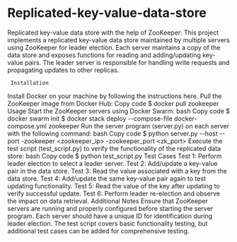 # Replicated-key-value-data-store
Replicated key-value data store with the help of ZooKeeper:
This project implements a replicated key-value data store maintained by multiple servers using ZooKeeper for leader election. Each server maintains a copy of the data store and exposes functions for reading and adding/updating key-value pairs. The leader server is responsible for handling write requests and propagating updates to other replicas.

     Installation
Install Docker on your machine by following the instructions here.
Pull the ZooKeeper image from Docker Hub:
Copy code
$ docker pull zookeeper
Usage
Start the ZooKeeper servers using Docker Swarm:
bash
Copy code
$ docker swarm init
$ docker stack deploy --compose-file docker-compose.yml zookeeper
Run the server program (server.py) on each server with the following command:
bash
Copy code
$ python server.py --host <hostip> --port <port> -zookeeper <zookeeper_ip> -zookeeper_port <zk_port>
Execute the test script (test_script.py) to verify the functionality of the replicated data store:
bash
Copy code
$ python test_script.py
   Test Cases
Test 1: Perform leader election to select a leader server.
Test 2: Add/update a key-value pair in the data store.
Test 3: Read the value associated with a key from the data store.
Test 4: Add/update the same key-value pair again to test updating functionality.
Test 5: Read the value of the key after updating to verify successful update.
Test 6: Perform leader re-election and observe the impact on data retrieval.
    Additional Notes
Ensure that ZooKeeper servers are running and properly configured before starting the server program.
Each server should have a unique ID for identification during leader election.
The test script covers basic functionality testing, but additional test cases can be added for comprehensive testing.
